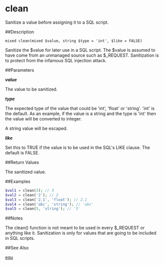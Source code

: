 clean
=====

Sanitize a value before assigning it to a SQL script.

##Description

```
mixed clean(mixed $value, string $type = 'int', $like = FALSE)
```

Sanitize the $value for later use in a SQL script. The $value is assumed to have come from an unmanaged source such as $_REQUEST. Sanitization is to protect from the infamous SQL injection attack.


##Parameters

***value***

The value to be sanitized.

***type***

The expected type of the value that could be 'int', 'float' or 'string'. 'int' is the default. As an example, if the value is a string and the type is 'int' then the value will be converted to integer.

A string value will be escaped. 

***like***

Set this to TRUE if the value is to be used in the SQL's LIKE clause. The default is FALSE.

##Return Values

The sanitized value.

##Examples

```php
$val1 = clean(3); // 3
$val2 = clean('2'); // 2
$val3 = clean('2.1', 'float'); // 2.1
$val4 = clean('abc', 'string'); // 'abc'
$val5 = clean(5, 'string'); // '5'
```

##Notes

The clean() function is not meant to be used in every $_REQUEST or anything like it. Sanitization is only for values that are going to be included in SQL scripts.

##See Also

[equ](equ.md)
